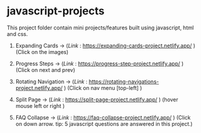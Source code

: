 # javascript-projects
This project folder contain mini projects/features built using javascript, html and css.


1. Expanding Cards -> (<i>Link </i> : https://expanding-cards-project.netlify.app/ )
    (Click on the images)
   
2. Progress Steps  -> (<i>Link </i> : https://progress-step-project.netlify.app/  )
    (Click on next and prev)
    
4. Rotating Navigation  ->   (<i>Link </i> :  https://rotating-navigations-project.netlify.app/ )
    (Click on nav menu [top-left] )
  
5. Split Page    ->   (<i>Link </i> :  https://split-page-project.netlify.app/ )
    (hover mouse left or right )

6. FAQ Collapse   ->  (<i>Link </i> :   https://faq-collapse-project.netlify.app/ )
    (Click on down arrow.  tip: 5 javascript questions are answered in this project.)
